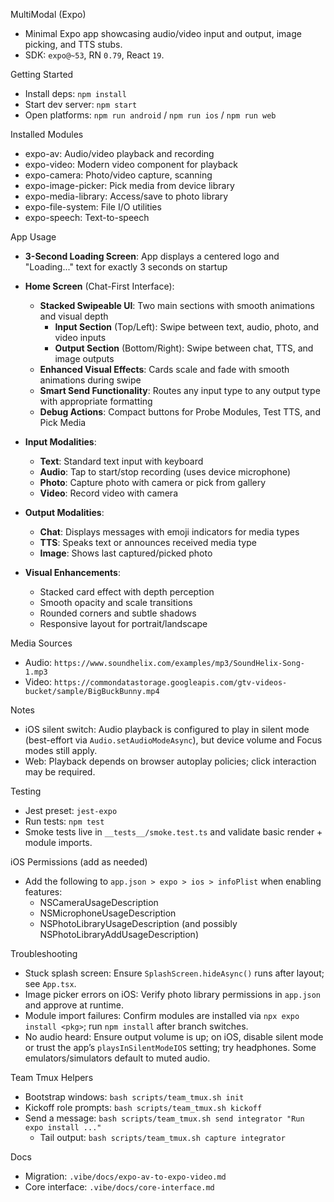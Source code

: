 MultiModal (Expo)

- Minimal Expo app showcasing audio/video input and output, image picking, and TTS stubs.
- SDK: `expo@~53`, RN `0.79`, React `19`.

Getting Started

- Install deps: `npm install`
- Start dev server: `npm start`
- Open platforms: `npm run android` / `npm run ios` / `npm run web`

Installed Modules

- expo-av: Audio/video playback and recording
- expo-video: Modern video component for playback
- expo-camera: Photo/video capture, scanning
- expo-image-picker: Pick media from device library
- expo-media-library: Access/save to photo library
- expo-file-system: File I/O utilities
- expo-speech: Text-to-speech

App Usage

- **3-Second Loading Screen**: App displays a centered logo and "Loading..." text for exactly 3 seconds on startup
- **Home Screen** (Chat-First Interface):
  - **Stacked Swipeable UI**: Two main sections with smooth animations and visual depth
    - **Input Section** (Top/Left): Swipe between text, audio, photo, and video inputs
    - **Output Section** (Bottom/Right): Swipe between chat, TTS, and image outputs
  - **Enhanced Visual Effects**: Cards scale and fade with smooth animations during swipe
  - **Smart Send Functionality**: Routes any input type to any output type with appropriate formatting
  - **Debug Actions**: Compact buttons for Probe Modules, Test TTS, and Pick Media
  
- **Input Modalities**:
  - **Text**: Standard text input with keyboard
  - **Audio**: Tap to start/stop recording (uses device microphone)
  - **Photo**: Capture photo with camera or pick from gallery
  - **Video**: Record video with camera
  
- **Output Modalities**:
  - **Chat**: Displays messages with emoji indicators for media types
  - **TTS**: Speaks text or announces received media type
  - **Image**: Shows last captured/picked photo
  
- **Visual Enhancements**:
  - Stacked card effect with depth perception
  - Smooth opacity and scale transitions
  - Rounded corners and subtle shadows
  - Responsive layout for portrait/landscape

Media Sources

- Audio: `https://www.soundhelix.com/examples/mp3/SoundHelix-Song-1.mp3`
- Video: `https://commondatastorage.googleapis.com/gtv-videos-bucket/sample/BigBuckBunny.mp4`

Notes

- iOS silent switch: Audio playback is configured to play in silent mode (best-effort via `Audio.setAudioModeAsync`), but device volume and Focus modes still apply.
- Web: Playback depends on browser autoplay policies; click interaction may be required.

Testing

- Jest preset: `jest-expo`
- Run tests: `npm test`
- Smoke tests live in `__tests__/smoke.test.ts` and validate basic render + module imports.

iOS Permissions (add as needed)

- Add the following to `app.json > expo > ios > infoPlist` when enabling features:
  - NSCameraUsageDescription
  - NSMicrophoneUsageDescription
  - NSPhotoLibraryUsageDescription (and possibly NSPhotoLibraryAddUsageDescription)

Troubleshooting

- Stuck splash screen: Ensure `SplashScreen.hideAsync()` runs after layout; see `App.tsx`.
- Image picker errors on iOS: Verify photo library permissions in `app.json` and approve at runtime.
- Module import failures: Confirm modules are installed via `npx expo install <pkg>`; run `npm install` after branch switches.
- No audio heard: Ensure output volume is up; on iOS, disable silent mode or trust the app’s `playsInSilentModeIOS` setting; try headphones. Some emulators/simulators default to muted audio.

Team Tmux Helpers

- Bootstrap windows: `bash scripts/team_tmux.sh init`
- Kickoff role prompts: `bash scripts/team_tmux.sh kickoff`
- Send a message: `bash scripts/team_tmux.sh send integrator "Run expo install ..."`
  - Tail output: `bash scripts/team_tmux.sh capture integrator`

Docs

- Migration: `.vibe/docs/expo-av-to-expo-video.md`
- Core interface: `.vibe/docs/core-interface.md`
